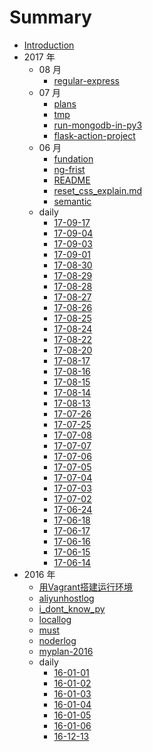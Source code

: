 # Summary

* [Introduction](COVER.md)
* 2017 年
  * 08 月
    - [regular-express](./2017/08/regular-express.md)
  * 07 月
    - [plans](./2017/07/plans.md)
    - [tmp](./2017/07/tmp.md)
    - [run-mongodb-in-py3](./2017/07/run-mongodb-in-py3.md)
    - [flask-action-project](./2017/07/flask-action-project.md)
  * 06 月
    - [fundation](./2017/06/fundation.md)
    - [ng-frist](./2017/06/ng-frist.md)
    - [README](./2017/06/README.md)
    - [reset_css_explain.md](./2017/06/reset_css_explain.md)
    - [semantic](./2017/06/semantic.md)
  * daily
    - [17-09-17](./2017/daily/17-09-17.md)
    - [17-09-04](./2017/daily/17-09-04.md)
    - [17-09-03](./2017/daily/17-09-03.md)
    - [17-09-01](./2017/daily/17-09-01.md)
    - [17-08-30](./2017/daily/17-08-30.md)
    - [17-08-29](./2017/daily/17-08-29.md)
    - [17-08-28](./2017/daily/17-08-28.md)
    - [17-08-27](./2017/daily/17-08-27.md)
    - [17-08-26](./2017/daily/17-08-26.md)
    - [17-08-25](./2017/daily/17-08-25.md)
    - [17-08-24](./2017/daily/17-08-24.md)
    - [17-08-22](./2017/daily/17-08-22.md)
    - [17-08-20](./2017/daily/17-08-20.md)
    - [17-08-17](./2017/daily/17-08-17.md)
    - [17-08-16](./2017/daily/17-08-16.md)
    - [17-08-15](./2017/daily/17-08-15.md)
    - [17-08-14](./2017/daily/17-08-14.md)
    - [17-08-13](./2017/daily/17-08-13.md)
    - [17-07-26](./2017/daily/17-07-26.md)
    - [17-07-25](./2017/daily/17-07-25.md)
    - [17-07-08](./2017/daily/17-07-08.md)
    - [17-07-07](./2017/daily/17-07-07.md)
    - [17-07-06](./2017/daily/17-07-06.md)
    - [17-07-05](./2017/daily/17-07-05.md)
    - [17-07-04](./2017/daily/17-07-04.md)
    - [17-07-03](./2017/daily/17-07-03.md)
    - [17-07-02](./2017/daily/17-07-02.md)
    - [17-06-24](./2017/daily/17-06-24.md)
    - [17-06-18](./2017/daily/17-06-18.md)
    - [17-06-17](./2017/daily/17-06-17.md)
    - [17-06-16](./2017/daily/17-06-16.md)
    - [17-06-15](./2017/daily/17-06-15.md)
    - [17-06-14](./2017/daily/17-06-14.md)
* 2016 年
  - [用Vagrant搭建运行环境](./2016/Build-Environment-by-Vagrant.md)
  - [aliyunhostlog](./2016/aliyunhostlog.md)
  - [i_dont_know_py](./2016/i_dont_know_py.md)
  - [locallog](./2016/locallog.md)
  - [must](./2016/must.md)
  - [noderlog](./2016/noderlog.md)
  - [myplan-2016](./2016/myplan.md)
  * daily
    - [16-01-01](./2016/daily/01-01.md)
    - [16-01-02](./2016/daily/01-02.md)
    - [16-01-03](./2016/daily/01-03.md)
    - [16-01-04](./2016/daily/01-04.md)
    - [16-01-05](./2016/daily/01-05.md)
    - [16-01-06](./2016/daily/01-06.md)
    - [16-12-13](./2016/daily/12-13.md)
